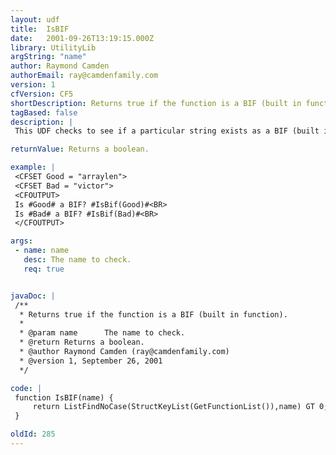 ```yaml
---
layout: udf
title:  IsBIF
date:   2001-09-26T13:19:15.000Z
library: UtilityLib
argString: "name"
author: Raymond Camden
authorEmail: ray@camdenfamily.com
version: 1
cfVersion: CF5
shortDescription: Returns true if the function is a BIF (built in function).
tagBased: false
description: |
 This UDF checks to see if a particular string exists as a BIF (built in function).

returnValue: Returns a boolean.

example: |
 <CFSET Good = "arraylen">
 <CFSET Bad = "victor">
 <CFOUTPUT>
 Is #Good# a BIF? #IsBif(Good)#<BR>
 Is #Bad# a BIF? #IsBif(Bad)#<BR>
 </CFOUTPUT>

args:
 - name: name
   desc: The name to check.
   req: true


javaDoc: |
 /**
  * Returns true if the function is a BIF (built in function).
  * 
  * @param name      The name to check. 
  * @return Returns a boolean. 
  * @author Raymond Camden (ray@camdenfamily.com) 
  * @version 1, September 26, 2001 
  */

code: |
 function IsBIF(name) {
     return ListFindNoCase(StructKeyList(GetFunctionList()),name) GT 0;
 }

oldId: 285
---
```


